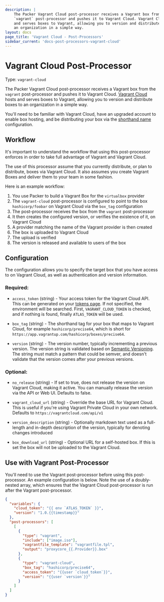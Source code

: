 ```yaml
---
description: |
    The Packer Vagrant Cloud post-processor receives a Vagrant box from the
    `vagrant` post-processor and pushes it to Vagrant Cloud. Vagrant Cloud hosts
    and serves boxes to Vagrant, allowing you to version and distribute boxes to
    an organization in a simple way.
layout: docs
page_title: 'Vagrant Cloud - Post-Processors'
sidebar_current: 'docs-post-processors-vagrant-cloud'
---
```


# Vagrant Cloud Post-Processor

Type: `vagrant-cloud`

The Packer Vagrant Cloud post-processor receives a Vagrant box from the
`vagrant` post-processor and pushes it to Vagrant Cloud. [Vagrant
Cloud](https://app.vagrantup.com/boxes/search) hosts and serves boxes to
Vagrant, allowing you to version and distribute boxes to an organization in
a simple way.

You'll need to be familiar with Vagrant Cloud, have an upgraded account to
enable box hosting, and be distributing your box via the [shorthand
name](https://docs.vagrantup.com/v2/cli/box.html) configuration.

## Workflow

It's important to understand the workflow that using this post-processor
enforces in order to take full advantage of Vagrant and Vagrant Cloud.

The use of this processor assume that you currently distribute, or plan to
distribute, boxes via Vagrant Cloud. It also assumes you create Vagrant Boxes
and deliver them to your team in some fashion.

Here is an example workflow:

1.  You use Packer to build a Vagrant Box for the `virtualbox` provider
2.  The `vagrant-cloud` post-processor is configured to point to the box
    `hashicorp/foobar` on Vagrant Cloud via the `box_tag` configuration
3.  The post-processor receives the box from the `vagrant` post-processor
4.  It then creates the configured version, or verifies the existence of it, on
    Vagrant Cloud
5.  A provider matching the name of the Vagrant provider is then created
6.  The box is uploaded to Vagrant Cloud
7.  The upload is verified
8.  The version is released and available to users of the box

## Configuration

The configuration allows you to specify the target box that you have access to
on Vagrant Cloud, as well as authentication and version information.

### Required:

-   `access_token` (string) - Your access token for the Vagrant Cloud API. This
    can be generated on your [tokens
    page](https://app.vagrantup.com/settings/security). If not specified, the
    environment will be searched. First, `VAGRANT_CLOUD_TOKEN` is checked, and
    if nothing is found, finally `ATLAS_TOKEN` will be used.

-   `box_tag` (string) - The shorthand tag for your box that maps to Vagrant
    Cloud, for example `hashicorp/precise64`, which is short for
    `https://app.vagrantup.com/hashicorp/boxes/precise64`.

-   `version` (string) - The version number, typically incrementing a
    previous version. The version string is validated based on [Semantic
    Versioning](http://semver.org/). The string must match a pattern that could
    be semver, and doesn't validate that the version comes after your
    previous versions.

### Optional:

-   `no_release` (string) - If set to true, does not release the version on
    Vagrant Cloud, making it active. You can manually release the version via
    the API or Web UI. Defaults to false.

-   `vagrant_cloud_url` (string) - Override the base URL for Vagrant Cloud. This
    is useful if you're using Vagrant Private Cloud in your own network.
    Defaults to `https://vagrantcloud.com/api/v1`

-   `version_description` (string) - Optionally markdown text used as a
    full-length and in-depth description of the version, typically for denoting
    changes introduced

-   `box_download_url` (string) - Optional URL for a self-hosted box. If this is
    set the box will not be uploaded to the Vagrant Cloud.

## Use with Vagrant Post-Processor

You'll need to use the Vagrant post-processor before using this post-processor.
An example configuration is below. Note the use of a doubly-nested array, which
ensures that the Vagrant Cloud post-processor is run after the Vagrant
post-processor.

``` json
{
  "variables": {
    "cloud_token": "{{ env `ATLAS_TOKEN` }}",
    "version": "1.0.{{timestamp}}"
  },
  "post-processors": [
    [
      {
        "type": "vagrant",
        "include": ["image.iso"],
        "vagrantfile_template": "vagrantfile.tpl",
        "output": "proxycore_{{.Provider}}.box"
      },
      {
        "type": "vagrant-cloud",
        "box_tag": "hashicorp/precise64",
        "access_token": "{{user `cloud_token`}}",
        "version": "{{user `version`}}"
      }
    ]
  ]
}
```
